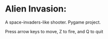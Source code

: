 # Alien Invasion:
A space-invaders-like shooter. Pygame project.

Press arrow keys to move, Z to fire, and Q to quit